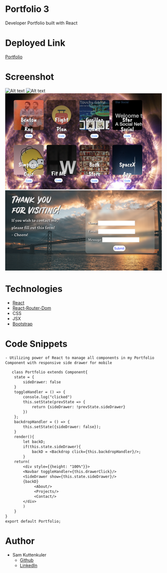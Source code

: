 # Portfolio 3
Developer Portfolio built with React

# Deployed Link
[Portfolio](https://github.com/skuttenkuler/Portfolio3.git)


# Screenshot

![Alt text](./src/assets/images/deploy1.png?raw=true "Preview")
![Alt text](./src/assets/images/deploy2.png?raw=true "Preview")
![Alt text](./src/assets/images/deploy3.png?raw=true "Preview")
![Alt text](./src/assets/images/deploy4.png?raw=true "Preview")

# Technologies
* [React](https://reactjs.org/)
* [React-Router-Dom](https://reacttraining.com/react-router/web/guides/quick-start)
* CSS
* JSX
* [Bootstrap](https://getbootstrap.com/)




# Code Snippets
    - Utilizing power of React to manage all components in my Portfolio Component with responsive side drawer for mobile

```JSX
   class Portfolio extends Component{
    state = {
        sideDrawer: false
    }
    toggleHandler = () => {
        console.log("clicked")
        this.setState(prevState => {
            return {sideDrawer: !prevState.sideDrawer}
        })
    };
    backdropHandler = () => {
        this.setState({sideDrawer: false});
    }
    render(){
        let backD;
        if(this.state.sideDrawer){
            backD = <Backdrop click={this.backdropHandler}/>;
        }
    return(
        <div style={{height: "100%"}}>
        <Navbar toggleHandler={this.drawerClick}/>
        <SideDrawer show={this.state.sideDrawer}/>
        {backD}
             <About/>
             <Projects/>
             <Contact/>
        </div>
        )
    }
}
export default Portfolio;
```

    

# Author
- Sam Kuttenkuler
    - [Github](https://www.github.com/skuttenkuler)
    - [LinkedIn](https://www.linkedin.com/in/skdev91)